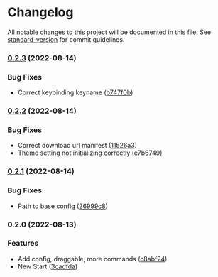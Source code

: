 # Changelog

All notable changes to this project will be documented in this file. See [standard-version](https://github.com/conventional-changelog/standard-version) for commit guidelines.

### [0.2.3](https://github.com/aMediocreDad/fcp/compare/v0.2.2...v0.2.3) (2022-08-14)


### Bug Fixes

* Correct keybinding keyname ([b747f0b](https://github.com/aMediocreDad/fcp/commit/b747f0ba0d86b49cfa56b95fbcd2c2b5dfb7d08c))

### [0.2.2](https://github.com/aMediocreDad/fcp/compare/v0.2.1...v0.2.2) (2022-08-14)


### Bug Fixes

* Correct download url manifest ([11526a3](https://github.com/aMediocreDad/fcp/commit/11526a3eba32f051ef9290740e2a6b15bf3640e0))
* Theme setting not initializing correctly ([e7b6749](https://github.com/aMediocreDad/fcp/commit/e7b67490f772784808c7cde722d18331915fbb0e))

### [0.2.1](https://github.com/aMediocreDad/fcp/compare/v0.2.0...v0.2.1) (2022-08-14)


### Bug Fixes

* Path to base config ([26999c8](https://github.com/aMediocreDad/fcp/commit/26999c87cf0e6e3f409897df4a95869b5874da29))

### 0.2.0 (2022-08-13)


### Features

* Add config, draggable, more commands ([c8abf24](https://github.com/aMediocreDad/fcp/commit/c8abf24ea833dad71cb25b965f5c105bd201381c))
* New Start ([3cadfda](https://github.com/aMediocreDad/fcp/commit/3cadfda756984d67961947d7ff8c3bdcb9942cc5))

